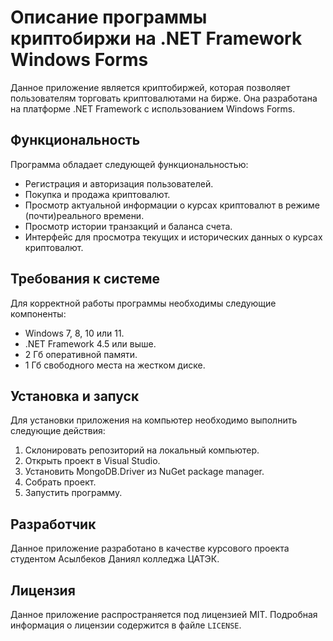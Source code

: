 # Описание программы криптобиржи на .NET Framework Windows Forms

Данное приложение является криптобиржей, которая позволяет пользователям торговать криптовалютами на бирже. Она разработана на платформе .NET Framework с использованием Windows Forms.

## Функциональность

Программа обладает следующей функциональностью:

- Регистрация и авторизация пользователей.
- Покупка и продажа криптовалют.
- Просмотр актуальной информации о курсах криптовалют в режиме (почти)реального времени.
- Просмотр истории транзакций и баланса счета.
- Интерфейс для просмотра текущих и исторических данных о курсах криптовалют.

## Требования к системе

Для корректной работы программы необходимы следующие компоненты:

- Windows 7, 8, 10 или 11.
- .NET Framework 4.5 или выше.
- 2 Гб оперативной памяти.
- 1 Гб свободного места на жестком диске.

## Установка и запуск

Для установки приложения на компьютер необходимо выполнить следующие действия:

1. Склонировать репозиторий на локальный компьютер.
2. Открыть проект в Visual Studio.
3. Установить MongoDB.Driver из NuGet package manager.
4. Собрать проект.
5. Запустить программу.

## Разработчик

Данное приложение разработано в качестве курсового проекта студентом Асылбеков Даниял колледжа ЦАТЭК.

## Лицензия

Данное приложение распространяется под лицензией MIT. Подробная информация о лицензии содержится в файле `LICENSE`.
